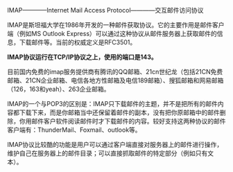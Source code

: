 IMAP————Internet Mail Access Protocol————交互邮件访问协议

IMAP是斯坦福大学在1986年开发的一种邮件获取协议。它的主要作用是邮件客户端（例如MS Outlook Express）可以通过这种协议从邮件服务器上获取邮件的信息，下载邮件等。当前的权威定义是RFC3501。

**IMAP协议运行在TCP/IP协议之上，使用的端口是143。**

目前国内免费的imap服务提供商有腾讯的QQ邮箱、21cn世纪龙（包括21CN免费邮箱、21CN企业邮箱、电信各地方性邮箱及电信189邮箱）、搜狐邮箱和网易邮箱（126，163和yeah）、263企业邮箱。

IMAP的一个与POP3的区别是：IMAP只下载邮件的主题，并不是把所有的邮件内容都下载下来，而是你邮箱当中还保留着邮件的副本，没有把你原邮箱中的邮件删除，你用邮件客户软件阅读邮件时才下载邮件的内容。较好支持这两种协议的邮件客户端有：ThunderMail、Foxmail、outlook等。

IMAP协议比较酷的功能是用户可以通过客户端直接对服务器上的邮件进行操作，维护自己在服务器上的邮件目录；可以直接抓取邮件的特定部分（例如只有文本）。
